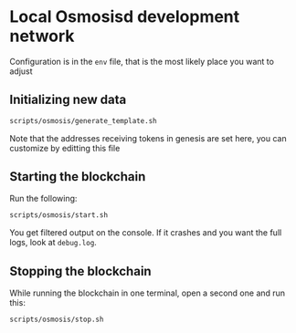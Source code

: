 # Local Osmosisd development network

Configuration is in the `env` file, that is the most likely place you want to adjust

## Initializing new data

```bash
scripts/osmosis/generate_template.sh
```

Note that the addresses receiving tokens in genesis are set here, you can customize by editting this file

## Starting the blockchain

Run the following:

```bash
scripts/osmosis/start.sh
```

You get filtered output on the console. If it crashes and you want the full logs, look at `debug.log`.

## Stopping the blockchain

While running the blockchain in one terminal, open a second one and run this:

```bash
scripts/osmosis/stop.sh
```

